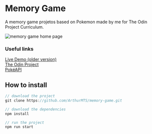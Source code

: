 # Memory Game

A memory game projetos based on Pokemon made by me for The Odin Project Curriculum.

<img src="https://i.pinimg.com/originals/94/19/e3/9419e3c1b77203cad06645354891787c.jpg" alt="memory game home page" />

### Useful links
<a href="https://arthurmts.github.io/memory-game/" target="_blank">Live Demo (older version)</a></br>
<a href="https://www.theodinproject.com/home" target="_blank">The Odin Project</a></br>
<a href="https://pokeapi.co/" target="_blank">PokéAPI</a></br>


## How to install
```JavaScript
// download the project
git clone https://github.com/ArthurMTS/memory-game.git

// download the dependencies
npm install

// run the project
npm run start
```
